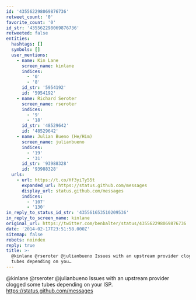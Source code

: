 ```yaml
---
id: '435562298069876736'
retweet_count: '0'
favorite_count: '0'
id_str: '435562298069876736'
retweeted: false
entities:
  hashtags: []
  symbols: []
  user_mentions:
    - name: Kin Lane
      screen_name: kinlane
      indices:
        - '0'
        - '8'
      id_str: '5954192'
      id: '5954192'
    - name: Richard Seroter
      screen_name: rseroter
      indices:
        - '9'
        - '18'
      id_str: '48529642'
      id: '48529642'
    - name: Julian Bueno (He/Him)
      screen_name: julianbueno
      indices:
        - '19'
        - '31'
      id_str: '93988328'
      id: '93988328'
  urls:
    - url: https://t.co/Hf3yiTy55t
      expanded_url: https://status.github.com/messages
      display_url: status.github.com/messages
      indices:
        - '107'
        - '130'
in_reply_to_status_id_str: '435561653510209536'
in_reply_to_screen_name: kinlane
original_url: https://twitter.com/benbalter/status/435562298069876736
date: '2014-02-17T23:51:58.000Z'
sitemap: false
robots: noindex
reply: true
title: >-
  @kinlane @rseroter @julianbueno Issues with an upstream provider clogged some
  tubes depending on you…
---
```


@kinlane @rseroter @julianbueno Issues with an upstream provider clogged some tubes depending on your ISP. https://status.github.com/messages